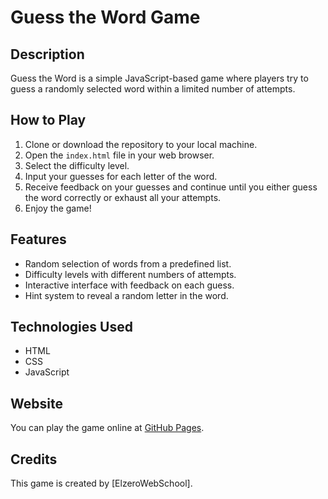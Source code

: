 # Guess the Word Game

## Description

Guess the Word is a simple JavaScript-based game where players try to guess a randomly selected word within a limited number of attempts.

## How to Play

1. Clone or download the repository to your local machine.
2. Open the `index.html` file in your web browser.
3. Select the difficulty level.
4. Input your guesses for each letter of the word.
5. Receive feedback on your guesses and continue until you either guess the word correctly or exhaust all your attempts.
6. Enjoy the game!

## Features

- Random selection of words from a predefined list.
- Difficulty levels with different numbers of attempts.
- Interactive interface with feedback on each guess.
- Hint system to reveal a random letter in the word.

## Technologies Used

- HTML
- CSS
- JavaScript

## Website

You can play the game online at [GitHub Pages](https://abdulaziz-m895.github.io/Guess-the-Word-Game/).

## Credits

This game is created by [ElzeroWebSchool].
